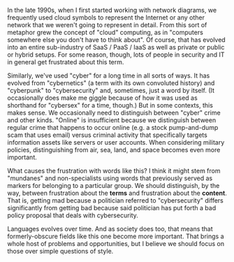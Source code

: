In the late 1990s, when I first started working with network diagrams, we frequently used cloud symbols to represent the Internet or any other network that we weren't going to represent in detail. From this sort of metaphor grew the concept of "cloud" computing, as in "computers somewhere else you don't have to think about". Of course, that has evolved into an entire sub-industry of SaaS / PaaS / IaaS as well as private or public or hybrid setups. For some reason, though, lots of people in security and IT in general get frustrated about this term. 

Similarly, we've used "cyber" for a long time in all sorts of ways. It has evolved from "cybernetics" (a term with its own convoluted history) and "cyberpunk" to "cybersecurity" and, sometimes, just a word by itself. (It occasionally does make me giggle because of how it was used as shorthand for "cybersex" for a time, though.) But in some contexts, this makes sense. We occasionally need to distinguish between "cyber" crime and other kinds. "Online" is insufficient because we distinguish between regular crime that happens to occur online (e.g. a stock pump-and-dump scam that uses email) versus criminal activity that specifically targets information assets like servers or user accounts. When considering military policies, distinguishing from air, sea, land, and space becomes even more important. 

What causes the frustration with words like this? I think it might stem from "mundanes" and non-specialists using words that previously served as markers for belonging to a particular group. We should distinguish, by the way, between frustration about the **terms** and frustration about the **content**. That is, getting mad because a politician referred to "cybersecurity" differs significantly from getting bad because said politician has put forth a bad policy proposal that deals with cybersecurity.

Languages evolves over time. And as society does too, that means that formerly-obscure fields like this one become more important. That brings a whole host of problems and opportunities, but I believe we should focus on those over simple questions of style.
